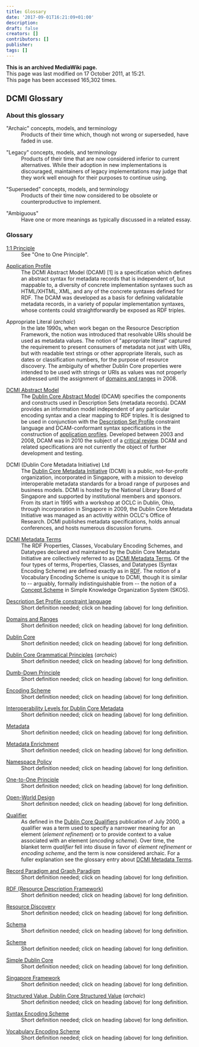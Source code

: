 ```yaml
---
title: Glossary
date: '2017-09-01T16:21:09+01:00'
description: 
draft: false
creators: []
contributors: []
publisher: 
tags: []
---
```


 **This is an archived MediaWiki page.**  
This page was last modified on 17 October 2011, at 15:21.  
This page has been accessed 165,302 times.

## DCMI Glossary 

### About this glossary 
<dl>
<dt>"Archaic" concepts, models, and terminology
</dt>
<dd>Products of their time which, though not wrong or superseded, have faded in use.
</dd>
</dl>
<dl>
<dt>"Legacy" concepts, models, and terminology 
</dt>
<dd>Products of their time that are now considered inferior to current alternatives. While their adoption in new implementations is discouraged, maintainers of legacy implementations may judge that they work well enough for their purposes to continue using.
</dd>
</dl>
<dl>
<dt>"Superseded" concepts, models, and terminology
</dt>
<dd>Products of their time now considered to be obsolete or counterproductive to implement.
</dd>
</dl>
<dl>
<dt>"Ambiguous"
</dt>
<dd>Have one or more meanings as typically discussed in a related essay.
</dd>
</dl>

### Glossary 
<dl>
<dt> <a href="/mediawiki_wiki/Glossary/One-to-One_Principle.md" title="Glossary/One-to-One Principle">1:1 Principle</a>
</dt>
<dd> See "One to One Principle".
</dd>
</dl>
<dl>
<dt> <a href="/mediawiki_wiki/Glossary/Application_Profile.md" title="Glossary/Application Profile">Application Profile</a>
</dt>
<dd> The DCMI Abstract Model (DCAM) [1] is a specification which defines an abstract syntax for metadata records that is independent of, but mappable to, a diversity of concrete implementation syntaxes such as HTML/XHTML, XML, and any of the concrete syntaxes defined for RDF. The DCAM was developed as a basis for defining validatable metadata records, in a variety of popular implementation syntaxes, whose contents could straightforwardly be exposed as RDF triples.
</dd>
</dl>
<dl>
<dt> Appropriate Literal (<i>archaic</i>)
</dt>
<dd> In the late 1990s, when work began on the Resource Description Framework, the notion was introduced that resolvable URIs should be used as metadata values. The notion of "appropriate literal" captured the requirement to present consumers of metadata not just with URIs, but with readable text strings or other appropriate literals, such as dates or classification numbers, for the purpose of resource discovery. The ambiguity of whether Dublin Core properties were intended to be used with strings or URIs as values was not properly addressed until the assignment of <a href="/mediawiki_wiki/Glossary/Domains_and_Ranges.md" title="Glossary/Domains and Ranges">domains and ranges</a> in 2008.
</dd>
</dl>
<dl>
<dt> <a href="/mediawiki_wiki/Glossary/DCMI_Abstract_Model.md" title="Glossary/DCMI Abstract Model">DCMI Abstract Model</a>
</dt>
<dd> The <a href="http://dublincore.org/documents/abstract-model/" class="external text" rel="nofollow">Dublin Core Abstract Model</a> (DCAM) specifies the components and constructs used in Description Sets (metadata records). DCAM provides an information model independent of any particular encoding syntax and a clear mapping to RDF triples. It is designed to be used in conjunction with the <a href="/mediawiki_wiki/Glossary/Description_Set_Profile.md" title="Glossary/Description Set Profile">Description Set Profile</a> constraint language and DCAM-conformant syntax specifications in the construction of <a href="/mediawiki_wiki/Glossary/Application_Profile.md" title="Glossary/Application Profile">application profiles</a>. Developed between 2003 and 2008, DCAM was in 2010 the subject of a <a href="/mediawiki_wiki/Review_of_DCMI_Abstract_Model.md" title="Review of DCMI Abstract Model">critical review</a>. DCAM and related specifications are not currently the object of further development and testing.
</dd>
</dl>
<dl>
<dt> DCMI (Dublin Core Metadata Initiative) Ltd
</dt>
<dd> The <a href="http://dublincore.org" class="external text" rel="nofollow">Dublin Core Metadata Initiative</a> (DCMI) is a public, not-for-profit organization, incorporated in Singapore, with a mission to develop interoperable metadata standards for a broad range of purposes and business models. DCMI is hosted by the National Library Board of Singapore and supported by institutional members and sponsors. From its start in 1995 with a workshop at OCLC in Dublin, Ohio, through incorporation in Singapore in 2009, the Dublin Core Metadata Initiative was managed as an activitiy within OCLC's Office of Research. DCMI publishes metadata specifications, holds annual conferences, and hosts numerous discussion forums. 
</dd>
</dl>
<dl>
<dt> <a href="/mediawiki_wiki/Glossary/DCMI_Metadata_Terms.md" title="Glossary/DCMI Metadata Terms">DCMI Metadata Terms</a>
</dt>
<dd> The RDF Properties, Classes, Vocabulary Encoding Schemes, and Datatypes declared and maintained by the Dublin Core Metadata Initiative are collectively referred to as <a href="http://dublincore.org/documents/dcmi-terms/" class="external text" rel="nofollow">DCMI Metadata Terms</a>. Of the four types of terms, Properties, Classes, and Datatypes (Syntax Encoding Scheme) are defined exactly as in <a href="/mediawiki_wiki/Glossary/RDF.md" title="Glossary/RDF">RDF</a>. The notion of a Vocabulary Encoding Scheme is unique to DCMI, though it is similar to -- arguably, formally indistinguishable from -- the notion of a <a href="http://www.w3.org/TR/skos-reference/#schemes" class="external text" rel="nofollow">Concept Scheme</a> in Simple Knowledge Organization System (SKOS).
</dd>
</dl>
<dl>
<dt> <a href="/mediawiki_wiki/Glossary/Description_Set_Profile.md" title="Glossary/Description Set Profile">Description Set Profile constraint language</a>
</dt>
<dd> Short definition needed; click on heading (above) for long definition.
</dd>
</dl>
<dl>
<dt> <a href="/mediawiki_wiki/Glossary/Domains_and_Ranges.md" title="Glossary/Domains and Ranges">Domains and Ranges</a>
</dt>
<dd> Short definition needed; click on heading (above) for long definition.
</dd>
</dl>
<dl>
<dt> <a href="/mediawiki_wiki/Glossary/Dublin_Core.md" title="Glossary/Dublin Core">Dublin Core</a>
</dt>
<dd> Short definition needed; click on heading (above) for long definition.
</dd>
</dl>
<dl>
<dt> <a href="/mediawiki_wiki/Glossary/Dublin_Core_Grammatical_Principles.md" title="Glossary/Dublin Core Grammatical Principles">Dublin Core Grammatical Principles</a> (<i>archaic</i>)
</dt>
<dd> Short definition needed; click on heading (above) for long definition.
</dd>
</dl>
<dl>
<dt> <a href="/mediawiki_wiki/Glossary/Dumb-Down_Principle.md" title="Glossary/Dumb-Down Principle">Dumb-Down Principle</a>
</dt>
<dd> Short definition needed; click on heading (above) for long definition.
</dd>
</dl>
<dl>
<dt> <a href="/mediawiki_wiki/Glossary/Encoding_Scheme.md" title="Glossary/Encoding Scheme">Encoding Scheme</a>
</dt>
<dd> Short definition needed; click on heading (above) for long definition.
</dd>
</dl>
<dl>
<dt> <a href="/index.php?title=Glossary/Interoperability_Levels&amp;action=edit&amp;redlink=1" class="new" title="Glossary/Interoperability Levels (page does not exist)">Interoperability Levels for Dublin Core Metadata</a>
</dt>
<dd> Short definition needed; click on heading (above) for long definition.
</dd>
</dl>
<dl>
<dt> <a href="/mediawiki_wiki/Glossary/Resource_Discovery.md" title="Glossary/Resource Discovery">Metadata</a>
</dt>
<dd> Short definition needed; click on heading (above) for long definition.
</dd>
</dl>
<dl>
<dt> <a href="/mediawiki_wiki/Glossary/Metadata_Enrichment.md" title="Glossary/Metadata Enrichment">Metadata Enrichment</a>
</dt>
<dd> Short definition needed; click on heading (above) for long definition.
</dd>
</dl>
<dl>
<dt> <a href="/mediawiki_wiki/Glossary/Namespace_Policy.md" title="Glossary/Namespace Policy">Namespace Policy</a>
</dt>
<dd> Short definition needed; click on heading (above) for long definition.
</dd>
</dl>
<dl>
<dt> <a href="/mediawiki_wiki/Glossary/One-to-One_Principle.md" title="Glossary/One-to-One Principle">One-to-One Principle</a>
</dt>
<dd> Short definition needed; click on heading (above) for long definition.
</dd>
</dl>
<dl>
<dt> <a href="/mediawiki_wiki/Glossary/Open-World_Design.md" title="Glossary/Open-World Design">Open-World Design</a>
</dt>
<dd> Short definition needed; click on heading (above) for long definition.
</dd>
</dl>
<dl>
<dt> <a href="/mediawiki_wiki/Glossary/DCMI_Metadata_Terms.md" title="Glossary/DCMI Metadata Terms">Qualifier</a>
</dt>
<dd> As defined in the <a href="http://dublincore.org/documents/2000/07/11/dcmes-qualifiers/" class="external text" rel="nofollow">Dublin Core Qualifiers</a> publication of July 2000, a qualifier was a term used to specify a narrower meaning for an element (<i>element refinement</i>) or to provide context to a value associated with an element (<i>encoding scheme</i>). Over time, the blanket term <i>qualifier</i> fell into disuse in favor of <i>element refinement</i> or <i>encoding scheme</i>, and the term is now considered archaic. For a fuller explanation see the glossary entry about <a href="/mediawiki_wiki/Glossary/DCMI_Metadata_Terms.md" title="Glossary/DCMI Metadata Terms">DCMI Metadata Terms</a>.
</dd>
</dl>
<dl>
<dt> <a href="/mediawiki_wiki/Glossary/Record_Paradigm_and_Graph_Paradigm.md" title="Glossary/Record Paradigm and Graph Paradigm">Record Paradigm and Graph Paradigm</a>
</dt>
<dd> Short definition needed; click on heading (above) for long definition.
</dd>
</dl>
<dl>
<dt> <a href="/mediawiki_wiki/Glossary/RDF.md" title="Glossary/RDF">RDF (Resource Description Framework)</a>
</dt>
<dd> Short definition needed; click on heading (above) for long definition.
</dd>
</dl>
<dl>
<dt> <a href="/mediawiki_wiki/Glossary/Resource_Discovery.md" title="Glossary/Resource Discovery">Resource Discovery</a>
</dt>
<dd> Short definition needed; click on heading (above) for long definition.
</dd>
</dl>
<dl>
<dt> <a href="/mediawiki_wiki/Glossary/Schema.md" title="Glossary/Schema">Schema</a>
</dt>
<dd> Short definition needed; click on heading (above) for long definition.
</dd>
</dl>
<dl>
<dt> <a href="/index.php?title=Glossary/Scheme&amp;action=edit&amp;redlink=1" class="new" title="Glossary/Scheme (page does not exist)">Scheme</a>
</dt>
<dd> Short definition needed; click on heading (above) for long definition.
</dd>
</dl>
<dl>
<dt> <a href="/mediawiki_wiki/Glossary/Simple_Dublin_Core.md" title="Glossary/Simple Dublin Core">Simple Dublin Core</a>
</dt>
<dd> Short definition needed; click on heading (above) for long definition.
</dd>
</dl>
<dl>
<dt> <a href="/index.php?title=Glossary/Singapore_Framework&amp;action=edit&amp;redlink=1" class="new" title="Glossary/Singapore Framework (page does not exist)">Singapore Framework</a>
</dt>
<dd> Short definition needed; click on heading (above) for long definition.
</dd>
</dl>
<dl>
<dt> <a href="/index.php?title=Glossary/Structured_Value&amp;action=edit&amp;redlink=1" class="new" title="Glossary/Structured Value (page does not exist)">Structured Value, Dublin Core Structured Value</a> (<i>archaic</i>)
</dt>
<dd> Short definition needed; click on heading (above) for long definition.
</dd>
</dl>
<dl>
<dt> <a href="/mediawiki_wiki/Glossary/Encoding_Scheme.md" title="Glossary/Encoding Scheme">Syntax Encoding Scheme</a>
</dt>
<dd> Short definition needed; click on heading (above) for long definition.
</dd>
</dl>
<dl>
<dt> <a href="/mediawiki_wiki/Glossary/Encoding_Scheme.md" title="Glossary/Encoding Scheme">Vocabulary Encoding Scheme</a>
</dt>
<dd> Short definition needed; click on heading (above) for long definition.
</dd>
</dl>

